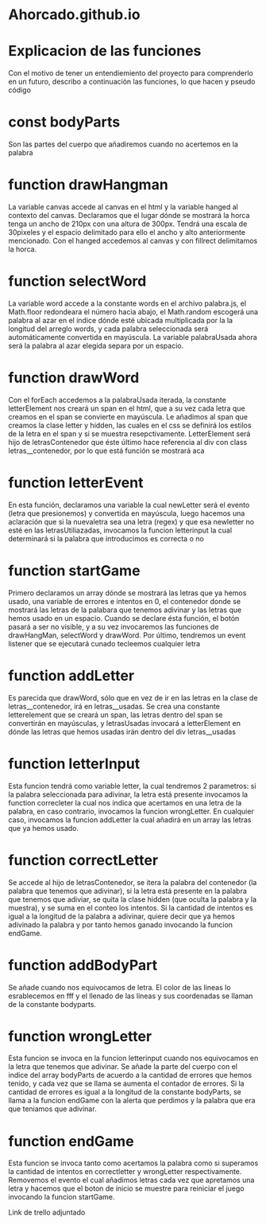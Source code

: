 # Ahorcado.github.io

# Explicacion de las funciones

Con el motivo de tener un entendiemiento del proyecto para comprenderlo en un futuro, describo a continuación las funciones, lo que hacen y pseudo código

# const bodyParts

Son las partes del cuerpo que añadiremos cuando no acertemos en la palabra

# function drawHangman

La variable canvas accede al canvas en el html y la variable hanged al contexto del canvas. Declaramos que el lugar dónde se mostrará la horca tenga un ancho de 210px con una altura de 300px. Tendrá una escala de 30pixeles y el espacio delimitado para ello el ancho y alto anteriormente mencionado. Con el hanged accedemos al canvas y con fillrect delimitamos la horca.

# function selectWord

La variable word accede a la constante words en el archivo palabra.js, el Math.floor redondeara el número hacia abajo, el Math.random escogerá una palabra al azar en el indice dónde esté ubicada multiplicada por la la longitud del arreglo words, y cada palabra seleccionada será automáticamente convertida en mayúscula.
La variable palabraUsada ahora será la palabra al azar elegida separa por un espacio.

# function drawWord

Con el forEach accedemos a la palabraUsada iterada, la constante letterElement nos creará un span en el html, que a su vez cada letra que creamos en el span se convierte en mayúscula. Le añadimos al span que creamos la clase letter y hidden, las cuales en el css se definirá los estilos de la letra en el span y si se muestra resepctivamente. LetterElement será hijo de letrasContenedor que éste último hace referencia al div con class letras__contenedor, por lo que está función se mostrará aca

# function letterEvent

En esta función, declaramos una variable la cual newLetter será el evento (letra que presionemos) y convertida en mayúscula, luego hacemos una aclaración que si la nuevaletra sea una letra (regex) y que esa newletter no esté en las letrasUtiliazadas, invocamos la funcion letterinput la cual determinará si la palabra que introducimos es correcta o no

# function startGame

Primero declaramos un array dónde se mostrará las letras que ya hemos usado, una variable de errores e intentos en 0, el contenedor donde se mostrará las letras de la palabara que tenemos adivinar y las letras que hemos usado en un espacio. Cuando se declare ésta función, el botón pasará a ser no visible, y a su vez invocaremos las funciones de drawHangMan, selectWord y drawWord. Por último, tendremos un event listener que se ejecutará cunado tecleemos cualquier letra

# function addLetter

Es parecida que drawWord, sólo que en vez de ir en las letras en la clase de letras__contenedor, irá en letras__usadas. Se crea una constante letterelement que se creará un span, las letras dentro del span se convertirán en mayúsculas, y letrasUsadas invocará a letterElement en dónde las letras que hemos usadas irán dentro del div letras__usadas

# function letterInput

Esta funcion tendrá como variable letter, la cual tendremos 2 parametros: si la palabra seleccionada para adivinar, la letra está presente invocamos la function correcleter la cual nos indica que acertamos en una letra de la palabra, en caso contrario, invocamos la funcion wrongLetter. En cualquier caso, invocamos la funcion addLetter la cual añadirá en un array las letras que ya hemos usado.

# function correctLetter

Se accede al hijo de letrasContenedor, se itera la palabra del contenedor (la palabra que tenemos que adivinar), si la letra está presente en la palabra que tenemos que adiviar, se quita la clase hidden (que oculta la palabra y la muestra), y se suma en el conteo los intentos. Si la cantidad de intentos es igual a la longitud de la palabra a adivinar, quiere decir que ya hemos adivinado la palabra y por tanto hemos ganado invocando la funcion endGame.

# function addBodyPart

Se añade cuando nos equivocamos de letra. El color de las lineas lo esrablecemos en fff y el llenado de las lineas y sus coordenadas se llaman de la constante bodyparts.

# function wrongLetter

Esta funcion se invoca en la funcion letterinput cuando nos equivocamos en la letra que tenemos que adivinar. Se añade la parte del cuerpo con el indice del array bodyParts de acuerdo a la cantidad de errores que hemos tenido, y cada vez que se llama se aumenta el contador de errores. Si la cantidad de errores es igual a la longitud de la constante bodyParts, se llama a la funcion endGame con la alerta que perdimos y la palabra que era que teniamos que adivinar.

# function endGame

Esta funcion se invoca tanto como acertamos la palabra como si superamos la cantidad de intentos en correctletter y wrongLetter respectivamente. Removemos el evento el cual añadimos letras cada vez que apretamos una letra y hacemos que el boton de inicio se muestre para reiniciar el juego invocando la funcion startGame.

Link de trello adjuntado 